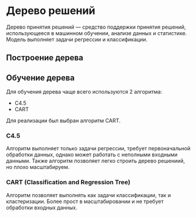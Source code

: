 # Дерево решений
Дерево принятия решений — средство поддержки принятия решений, использующееся в машинном обучении, анализе данных и статистике.
Модель выполняет задачи регрессии и классификации.

## Построение дерева



## Обучение дерева
Для обучения дерева чаще всего используются 2 алгоритма:
- C4.5
- CART

Для реализации был выбран алгоритм CART.

### C4.5
Алгоритм выполняет только задачи регрессии, требует первоначальной обработки данных, однако может работать с неполными входными данными. Также алгоритм позволяет легко строить дерево решениий, но плохо масштабируем.

### CART (Classification and Regression Tree)
Алгоритм позволяет выполнять как задачи классификации, так и кластеризации. Более прост в масштабировании и не требует обработки входных данных.
